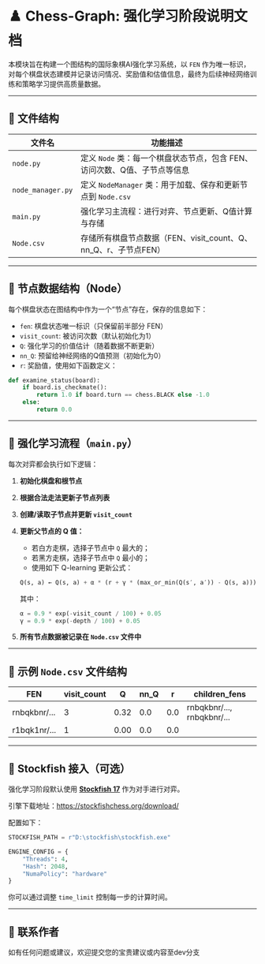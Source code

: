 # ♟️ Chess-Graph: 强化学习阶段说明文档

本模块旨在构建一个图结构的国际象棋AI强化学习系统，以 `FEN` 作为唯一标识，对每个棋盘状态建模并记录访问情况、奖励值和估值信息，最终为后续神经网络训练和策略学习提供高质量数据。

---

## 📁 文件结构

| 文件名          | 功能描述 |
|----------------|----------|
| `node.py`       | 定义 `Node` 类：每一个棋盘状态节点，包含 FEN、访问次数、Q值、子节点等信息 |
| `node_manager.py` | 定义 `NodeManager` 类：用于加载、保存和更新节点到 `Node.csv` |
| `main.py`       | 强化学习主流程：进行对弈、节点更新、Q值计算与存储 |
| `Node.csv`      | 存储所有棋盘节点数据（FEN、visit_count、Q、nn_Q、r、子节点FEN） |

---

## 🧠 节点数据结构（Node）

每个棋盘状态在图结构中作为一个“节点”存在，保存的信息如下：

- `fen`: 棋盘状态唯一标识（只保留前半部分 FEN）
- `visit_count`: 被访问次数（默认初始化为1）
- `Q`: 强化学习的价值估计（随着数据不断更新）
- `nn_Q`: 预留给神经网络的Q值预测（初始化为0）
- `r`: 奖励值，使用如下函数定义：

```python
def examine_status(board):
    if board.is_checkmate():
        return 1.0 if board.turn == chess.BLACK else -1.0
    else:
        return 0.0
```

---

## 🔁 强化学习流程（`main.py`）

每次对弈都会执行如下逻辑：

1. **初始化棋盘和根节点**

2. **根据合法走法更新子节点列表**

3. **创建/读取子节点并更新 `visit_count`**

4. **更新父节点的 Q 值：**
   - 若白方走棋，选择子节点中 `Q` 最大的；
   - 若黑方走棋，选择子节点中 `Q` 最小的；
   - 使用如下 Q-learning 更新公式：

   ```python
   Q(s, a) ← Q(s, a) + α * (r + γ * (max_or_min(Q(s′, a′)) - Q(s, a)))
   ```

   其中：

   ```python
   α = 0.9 * exp(-visit_count / 100) + 0.05
   γ = 0.9 * exp(-depth / 100) + 0.05
   ```

5. **所有节点数据被记录在 `Node.csv` 文件中**

---

## 📘 示例 `Node.csv` 文件结构

| FEN                          | visit_count | Q    | nn_Q | r    | children_fens                              |
|-----------------------------|-------------|------|------|------|--------------------------------------------|
| rnbqkbnr/...                | 3           | 0.32 | 0.0  | 0.0  | rnbqkbnr/..., rnbqkbnr/...                 |
| r1bqk1nr/...                | 1           | 0.00 | 0.0  | 0.0  |                                            |

---

## 🧠 Stockfish 接入（可选）

强化学习阶段默认使用 [**Stockfish 17**](https://stockfishchess.org/) 作为对手进行对弈。

引擎下载地址：https://stockfishchess.org/download/

配置如下：

```python
STOCKFISH_PATH = r"D:\stockfish\stockfish.exe"

ENGINE_CONFIG = {
    "Threads": 4,
    "Hash": 2048,
    "NumaPolicy": "hardware"
}
```

你可以通过调整 `time_limit` 控制每一步的计算时间。

---

## 📩 联系作者

如有任何问题或建议，欢迎提交您的宝贵建议或内容至dev分支

